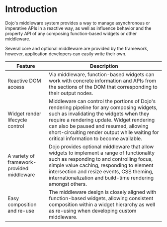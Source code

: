 # Introduction

Dojo's middleware system provides a way to manage asynchronous or imperative APIs in a reactive way, as well as influence behavior and the property API of any composing function-based widgets or other middleware.

Several core and optional middleware are provided by the framework, however, application developers can easily write their own.

| Feature                                    | Description                                                                                                                                                                                                                                                                                                             |
| ------------------------------------------ | ----------------------------------------------------------------------------------------------------------------------------------------------------------------------------------------------------------------------------------------------------------------------------------------------------------------------- |
| Reactive DOM access                        | Via middleware, function-based widgets can work with concrete information and APIs from the sections of the DOM that corresponding to their output nodes.                                                                                                                                                               |
| Widget render lifecycle control            | Middleware can control the portions of Dojo's rendering pipeline for any composing widgets, such as invalidating the widgets when they require a rendering update. Widget rendering can also be paused and resumed, allowing short-circuiting render output while waiting for critical information to become available. |
| A variety of framework-provided middleware | Dojo provides optional middleware that allow widgets to implement a range of functionality such as responding to and controlling focus, simple value caching, responding to element intersection and resize events, CSS theming, internationalization and build-time rendering amongst others.                          |
| Easy composition and re-use                | The middleware design is closely aligned with function-based widgets, allowing consistent composition within a widget hierarchy as well as re-using when developing custom middleware.                                                                                                                                  |
